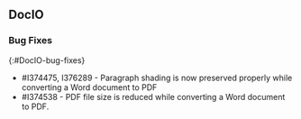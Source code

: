 ## DocIO

### Bug Fixes
{:#DocIO-bug-fixes}

* \#I374475, I376289 - Paragraph shading is now preserved properly while converting a Word document to PDF
* \#I374538 - PDF file size is reduced while converting a Word document to PDF.